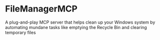 # FileManagerMCP
A plug-and-play MCP server that helps clean up your Windows system by automating mundane tasks like emptying the Recycle Bin and clearing temporary files
